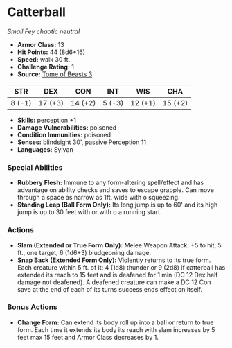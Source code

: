 # Catterball

*Small* *Fey* *chaotic neutral*

- **Armor Class:** 13
- **Hit Points:** 44 (8d6+16)
- **Speed:** walk 30 ft.
- **Challenge Rating:** 1
- **Source:** [Tome of Beasts 3](https://koboldpress.com/kpstore/product/tome-of-beasts-2-for-5th-edition/)

| STR | DEX | CON | INT | WIS | CHA |
| --- | --- | --- | --- | --- | --- |
| 8 (-1) | 17 (+3) | 14 (+2) | 5 (-3) | 12 (+1) | 15 (+2) |

- **Skills:** perception +1
- **Damage Vulnerabilities:** poisoned 
- **Condition Immunities:** poisoned 
- **Senses:** blindsight 30', passive Perception 11
- **Languages:** Sylvan
### Special Abilities
- **Rubbery Flesh:** Immune to any form-altering spell/effect and has advantage on ability checks and saves to escape grapple. Can move through a space as narrow as 1ft. wide with o squeezing.
- **Standing Leap (Ball Form Only):** Its long jump is up to 60' and its high jump is up to 30 feet with or with o a running start.
### Actions
- **Slam (Extended or True Form Only):** Melee Weapon Attack: +5 to hit, 5 ft., one target, 6 (1d6+3) bludgeoning damage.
- **Snap Back (Extended Form Only):** Violently returns to its true form. Each creature within 5 ft. of it: 4 (1d8) thunder or 9 (2d8) if catterball has extended its reach to 15 feet and is deafened for 1 min (DC 12 Dex half damage not deafened). A deafened creature can make a DC 12 Con save at the end of each of its turns success ends effect on itself.
### Bonus Actions
- **Change Form:** Can extend its body roll up into a ball or return to true form. Each time it extends its body its reach with slam increases by 5 feet max 15 feet and Armor Class decreases by 1.
